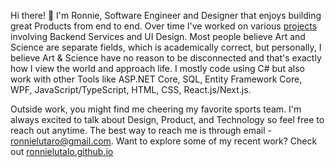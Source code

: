 Hi there! 👋  I'm Ronnie, Software Engineer and Designer that enjoys building great Products from end to end. Over time I've worked on various [projects](http://ronnielutalo.github.io/) involving Backend Services and UI Design. Most people believe Art and Science are separate fields, which is academically correct, but personally, I believe Art & Science have no reason to be disconnected and that's exactly how I view the world and approach life. I mostly code using C# but also work with other Tools like ASP.NET Core, SQL, Entity Framework Core, WPF, JavaScript/TypeScript, HTML, CSS, React.js/Next.js. 

Outside work, you might find me cheering my favorite sports team. I'm always excited to talk about Design, Product, and Technology so feel free to reach out anytime. The best way to reach me is through email - ronnielutaro@gmail.com. Want to explore some of my recent work? Check out [ronnielutalo.github.io](https://ronnielutalo.github.io/)

